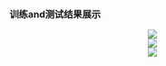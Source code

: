### 训练and测试结果展示

<div style="text-align: center">
    <img src="https://raw.githubusercontent.com/LynnHg/deeplearning_lynn/master/pytorch/project/pytorch_dogsVScats/showtime/1-1.png"/>
</div>

<div style="text-align: center">
    <img src="https://raw.githubusercontent.com/LynnHg/deeplearning_lynn/master/pytorch/project/pytorch_dogsVScats/showtime/3-1.png"/>
</div>

<div style="text-align: center">
    <img src="https://raw.githubusercontent.com/LynnHg/deeplearning_lynn/master/pytorch/project/pytorch_dogsVScats/showtime/3-2.png"/>
</div>
